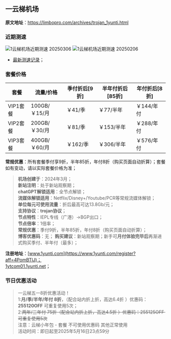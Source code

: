 ## 一云梯机场

**原文地址**：https://limbopro.com/archives/trojan_1yunti.html

### 近期测速
![1云梯机场近期测速 20250306](https://limbopro.com/usr/uploads/2025/03/3415340292.png)
![1云梯机场近期测速 20250206](https://limbopro.com/usr/uploads/2025/02/1987569891.png)
- [最新测速记录](https://limbopro.com/archives/trojan_1yunti.html)；

### 套餐价格

| 套餐  | 流量/价格 | 季付**折后**[9折] | 半年付**折后**[85折] | 年付**折后**[8折] |
| --- | --- | --- | --- | --- |
| VIP1套餐 | 100GB/￥15/月 | ￥41/季 | ￥77/半年 | ￥144/年付 |
| VIP2套餐 | 200GB/￥30/月 | ￥81/季 | ￥153/半年 | ￥288/年付 |
| VIP3套餐 | 400GB/￥60/月 | ￥162/季 | ￥306/半年 | ￥576/年付 |

**常规优惠**：所有套餐季付享9折，半年85折，年付8折（购买页面自动折算）；套餐如有变动，请以实际套餐价格为准；

> **机场创建于**：2024年3月；  
**新站注明**：处于新站观察期；  
**chatGPT解锁适用**：全节点解锁；  
**流媒体解锁适用**：Netflix/Disney+/Youtube/PCR等常规流媒体解锁；  
**单位每元可使用流量**：折后最高可达13.8Gb/元；  
**支持协议**：**trojan协议**；  
**节点特性**：IEPL专线（广港）->BGP出口；  
**节点倍率**：1倍率；  
**常规优惠**：季付9折，半年85折，年付8折（购买页面自动折算）；  
**博客优惠码**：无； 
**购买建议**：新站观察期；新手可**月付体验完毕后**再渐进式购买季付、半年付（最多）；  

**注册地址**：[www.1yunti.com](https://www.1yunti.com/register?aff=4PomBTlJ)；  
[1ytcom01.1yunti.net](https://1ytcom01.1yunti.net/register?aff=4PomBTlJ)；  

### 节日优惠活动

> 一云梯五一8折优惠活动！  
1:**月/季/半年/年付 8折**，（配合站内折上折，高达6.4折 ）优惠码：**255120OFF** 可重复使用5次；  
2:~~两年/三年付 75折（配合站内折上折，高达4.5折 ）优惠码：255125OFF  可重复使用5次~~  
注意：云梯小年包 - 套餐 不可使用优惠码 其他正常使用  
活动时间：即日起至2025年5月16日23点59分  

  [111]: https://limbopro.com/usr/uploads/2024/01/1182877008.jpg
  [222]: https://www.pexels.com/photo/white-and-black-mountain-wallpaper-933054/
  [333]: https://limbopro.com/usr/uploads/2024/01/1204297660.jpg
  [444]: https://limbopro.com/usr/uploads/2024/01/2297367754.png

[1]: https://limbopro.com/usr/uploads/2021/06/3408110024.png
[2]: https://limbopro.com/usr/uploads/2022/05/3253779772.png
[3]: https://limbopro.com/usr/uploads/2023/01/321171267.png
[4]: https://limbopro.com/usr/uploads/2022/11/1176485972.png
[5]: https://bit.ly/3K6t9Y9
[6]: https://limbopro.com/usr/uploads/2023/02/3078076463.png
[7]: https://limbopro.com/archives/flyingbird.html#gsc.tab=0
[8]: https://limbopro.com/usr/uploads/2023/06/3648845122.png
[9]: https://limbopro.com/usr/uploads/2023/11/436179506.png
[10]: https://www.bygcloud.com/#/register?code=Cq2gibBR
[11]: https://ss.cn88.net/#/register?code=Cq2gibBR
[12]: https://limbopro.com/usr/uploads/2023/11/2174497708.png
[13]: https://limbopro.com/archives/bygcloud.html
[233]: https://limbopro.com/usr/uploads/2024/05/3230898715.jpeg
[119]: https://limbopro.com/usr/uploads/2024/07/618108339.png
[334]:https://limbopro.com/usr/uploads/2024/07/2669081977.jpg
[20240822]: https://limbopro.com/usr/uploads/2024/08/3901183951.png
[20240809]: https://limbopro.com/usr/uploads/2024/08/4247858671.png
[20241007]: https://limbopro.com/usr/uploads/2024/10/3739463811.png
[339]: https://limbopro.com/usr/uploads/2024/10/3665665277.png
[1101]: https://limbopro.com/archives/27873.html
[20241208]: https://limbopro.com/usr/uploads/2024/12/2699100653.png
[20250105]:https://limbopro.com/usr/uploads/2025/01/2867206619.png
[20250206]:https://limbopro.com/usr/uploads/2025/02/3476333608.png
[20250306]:https://limbopro.com/usr/uploads/2025/03/2345479602.png
[20250408]: https://limbopro.com/usr/uploads/2025/04/1689978179.png
